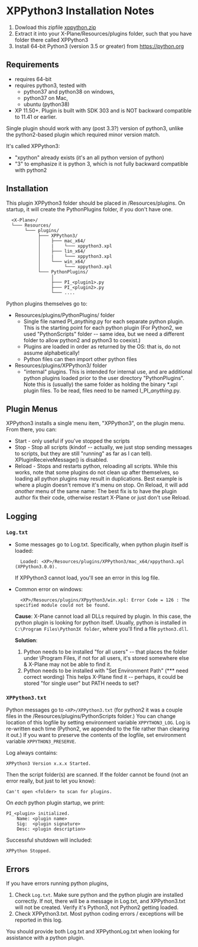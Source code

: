 # XPPython3 Installation Notes

1. Dowload this zipfile [xppython.zip](https://github.com/pbuckner/x-plane_plugins/raw/master/XPython/Resources/plugins/xppython.zip)
2. Extract it into your X-Plane/Resources/plugins folder, such that you have folder there called XPPython3
3. Install 64-bit Python3 (version 3.5 or greater) from https://python.org

## Requirements
* requires 64-bit
* requires python3, tested with
  + python37 and python38 on windows,
  + python37 on Mac,
  + ubuntu (python38)
* XP 11.50+. Plugin is built with SDK 303 and is NOT backward compatible to 11.41 or earlier.

Single plugin should work with any (post 3.3?) version of python3,
unlike the python2-based plugin which required minor version match.

It's called XPPython3:
* "xpython" already exists (it's an all python version of python)
* "3" to emphasize it is python 3, which is not fully backward compatible with python2

## Installation
This plugin XPPython3 folder should be placed in <XP>/Resources/plugins.
On startup, it will create the PythonPlugins folder, if you don't have
one.
```
  <X-Plane>/
  └─── Resources/
       └─── plugins/
            ├─── XPPython3/
            │    ├─── mac_x64/
            │    |    └─── xppython3.xpl
            │    ├─── lin_x64/
            │    |    └─── xppython3.xpl
            │    └─── win_x64/
            │         └─── xppython3.xpl
            └─── PythonPlugins/
                 │
                 ├─── PI_<plugin1>.py
                 ├─── PI_<plugin2>.py
                 └─── ....
```
    
Python plugins themselves go to:
* Resources/plugins/PythonPlugins/ folder
  + Single file named PI_<i>anything</i>.py for each separate python plugin. This is the starting point for each python plugin
    (For Python2, we used "PythonScripts" folder -- same idea, but we need a different folder to allow
    python2 and python3 to coexist.)
  + Plugins are loaded in order as returned by the OS: that is, do not assume
    alphabetically!
  + Python files can then import other python files
* Resources/plugins/XPPython3/ folder
  + "internal" plugins. This is intended for internal use, and are additional python plugins loaded
    prior to the user directory "PythonPlugins". Note this is (usually) the same folder as holding
    the binary *.xpl plugin files. To be read, files need to be named I_PI_<i>anything</i>.py.

## Plugin Menus
XPPython3 installs a single menu item, "XPPython3", on the plugin menu. From there, you can:
  * Start - only useful if you've stopped the scripts
  * Stop - Stop all scripts (kindof -- actually, we just stop sending messages to scripts,
           but they are still "running" as far as I can tell).  XPluginReceiveMessage() is disabled.
  * Reload - Stops and restarts python, reloading all scripts. While this works, note that some
    plugins do not clean up after themselves, so loading all python plugins may result in duplications.
    Best example is where a plugin doesn't remove it's menu on stop. On Reload, it will add _another_ menu
    of the same name: The best fix is to have the plugin author fix their code, otherwise restart X-Plane or
    just don't use Reload.

## Logging
### `Log.txt`

* Some messages go to Log.txt. Specifically, when python plugin itself is loaded:

        Loaded: <XP>/Resources/plugins/XPPython3/mac_x64/xppython3.xpl (XPPython3.0.0).
   
   If XPPython3 cannot load, you'll see an error in this log file.

* Common error on windows:

        <XP>/Resources/plugins/XPpython3/win.xpl: Error Code = 126 : The specified module could not be found.
     
   __Cause__: X-Plane cannot load all DLLs required by plugin. In this case, the python plugin is looking for python itself.
   Usually, python is installed in `C:\Program Files\Python3X folder`, where you'll find a file `python3.dll`.
   
   __Solution__:
   1. Python needs to be installed "for all users" -- that places the folder under \Program Files, if not for all
      users, it's stored somewhere else & X-Plane may not be able to find it.
   2. Python needs to be installed with "Set Environment Path" (*** need correct wording)
      This helps X-Plane find it -- perhaps, it could be stored "for single user" but PATH needs to set?

### `XPPython3.txt`

Python messages go to `<XP>/XPPython3.txt` (for python2 it was a couple files in the
<XP>/Resources/plugins/PythonScripts folder.) You can change location of this logfile
by setting environment variable `XPPYTHON3_LOG`. Log is re-written each time (Python2,
we appended to the file rather than clearing it out.) If you want to preserve
the contents of the logfile, set environment variable `XPPYTHON3_PRESERVE`.

Log always contains:

    XPPython3 Version x.x.x Started.

Then the script folder(s) are scanned. If the folder cannot be found (not an error really, but just to
let you know):

    Can't open <folder> to scan for plugins.

On _each_ python plugin startup, we print:

    PI_<plugin> initialized.
        Name: <plugin name>
        Sig:  <plugin signature>
        Desc: <plugin description>


Successful shutdown will included:

    XPPython Stopped.

## Errors
If you have errors running python plugins,
1. Check `Log.txt`. Make sure python and the python plugin are installed correctly. If not,
   there will be a message in Log.txt, and XPPython3.txt will not be created. Verify it's Python3, not Python2
   getting loaded.
2. Check XPPython3.txt. Most python coding errors / exceptions will be reported in this
   log.

You should provide both Log.txt and XPPythonLog.txt when looking for assistance with a python plugin.
